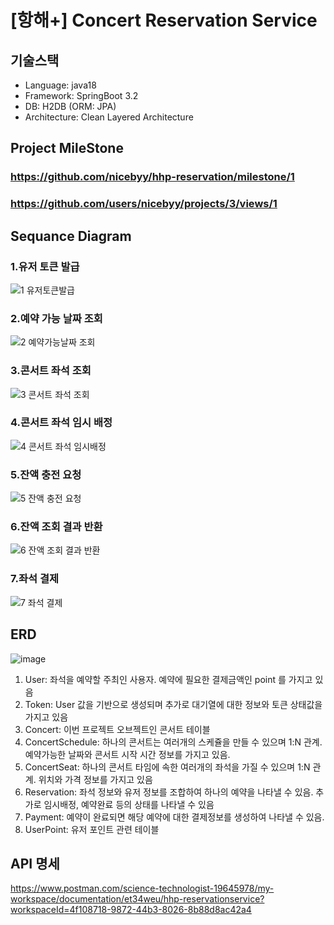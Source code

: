 # [항해+] Concert Reservation Service

## 기술스택
- Language: java18
- Framework: SpringBoot 3.2
- DB: H2DB (ORM: JPA)
- Architecture: Clean Layered Architecture

## Project MileStone
### https://github.com/nicebyy/hhp-reservation/milestone/1
### https://github.com/users/nicebyy/projects/3/views/1

## Sequance Diagram

### 1.유저 토큰 발급

![1 유저토큰발급](https://github.com/user-attachments/assets/2f949836-65d6-420d-b3aa-fe80cdade7d2)

### 2.예약 가능 날짜 조회
![2 예약가능날짜 조회](https://github.com/user-attachments/assets/c6558efb-f0bd-42e8-9caf-7085ae0a1a3a)

### 3.콘서트 좌석 조회
![3  콘서트 좌석 조회](https://github.com/user-attachments/assets/589d512b-b04c-4c96-86f5-f0b7de4cd3ef)

### 4.콘서트 좌석 임시 배정
![4  콘서트 좌석 임시배정](https://github.com/user-attachments/assets/a47cd74a-1cf6-4d19-880d-7a80a01b59bc)

### 5.잔액 충전 요청
![5  잔액 충전 요청](https://github.com/user-attachments/assets/27381626-037f-4d82-bf91-e29e53b1be09)

### 6.잔액 조회 결과 반환
![6  잔액 조회 결과 반환](https://github.com/user-attachments/assets/49d9ccae-63e9-4897-95d4-983ed014fb93)

### 7.좌석 결제
![7  좌석 결제](https://github.com/user-attachments/assets/9b4edae7-2a2d-4cb6-97eb-a7b7d1591840)

## ERD
![image](https://github.com/user-attachments/assets/3a9a3c96-fb5e-4a13-acfa-eeb7fe07e34f)

1. User: 좌석을 예약할 주최인 사용자. 예약에 필요한 결제금액인 point 를 가지고 있음 
2. Token: User 값을 기반으로 생성되며 추가로 대기열에 대한 정보와 토큰 상태값을 가지고 있음
3. Concert: 이번 프로젝트 오브젝트인 콘서트 테이블 
4. ConcertSchedule: 하나의 콘서트는 여러개의 스케쥴을 만들 수 있으며 1:N 관계. 예약가능한 날짜와 콘서트 시작 시간 정보를 가지고 있음.
5. ConcertSeat: 하나의 콘서트 타임에 속한 여러개의 좌석을 가질 수 있으며 1:N 관계. 위치와 가격 정보를 가지고 있음
6. Reservation: 좌석 정보와 유저 정보를 조합하여 하나의 예약을 나타낼 수 있음. 추가로 임시배정, 예약완료 등의 상태를 나타낼 수 있음
7. Payment: 예약이 완료되면 해당 예약에 대한 결제정보를 생성하여 나타낼 수 있음.  
8. UserPoint: 유저 포인트 관련 테이블

## API 명세
https://www.postman.com/science-technologist-19645978/my-workspace/documentation/et34weu/hhp-reservationservice?workspaceId=4f108718-9872-44b3-8026-8b88d8ac42a4
